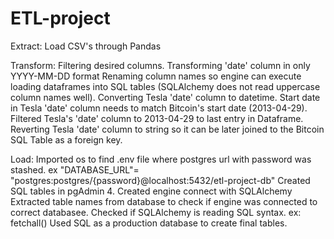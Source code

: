# ETL-project
Extract:
Load CSV's through Pandas 

Transform:
Filtering desired columns.
Transforming 'date' column in only YYYY-MM-DD format
Renaming column names so engine can execute loading dataframes into SQL tables (SQLAlchemy does not read uppercase column names well).
Converting Tesla 'date' column to datetime. Start date in Tesla 'date' column needs to match Bitcoin's start date (2013-04-29). Filtered Tesla's 'date' column to 2013-04-29 to last entry in Dataframe. 
Reverting Tesla 'date' column to string so it can be later joined to the Bitcoin SQL Table as a foreign key.  

Load: 
Imported os to find .env file where postgres url with password was stashed. ex "DATABASE_URL"= "postgres:postgres/{password}@localhost:5432/etl-project-db"
Created SQL tables in pgAdmin 4.
Created engine connect with SQLAlchemy 
Extracted table names from database to check if engine was connected to correct databasee.
Checked if SQLAlchemy is reading SQL syntax. ex: fetchall()
Used SQL as a production database to create final tables.
